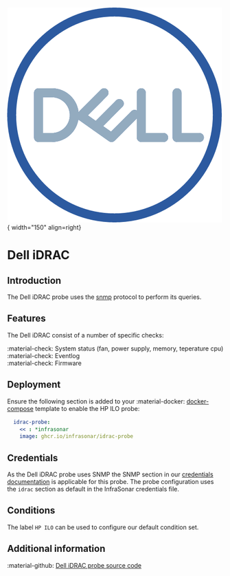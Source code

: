 ![HP](../../../images/probe_dell.png){ width="150" align=right}

# Dell iDRAC

## Introduction

The Dell iDRAC probe uses the [snmp](index.md) protocol to perform its queries.

## Features

The Dell iDRAC consist of a number of specific checks:

:material-check:  System status (fan, power supply, memory, teperature cpu)<br>
:material-check:  Eventlog<br>
:material-check:  Firmware

## Deployment

Ensure the following section is added to your :material-docker: [docker-compose](../appliance/docker_compose.md) template to enable the HP ILO probe:

```yaml
  idrac-probe:
    << : *infrasonar
    image: ghcr.io/infrasonar/idrac-probe
```

## Credentials

As the Dell iDRAC probe uses SNMP the SNMP section in our [credentials documentation](../appliance/credentials.md) is applicable for this probe.
The probe configuration uses the `idrac` section as default in the InfraSonar credentials file.

## Conditions

The label `HP ILO` can be used to configure our default condition set.

## Additional information

:material-github: [Dell iDRAC probe source code](https://github.com/infrasonar/idrac-probe)